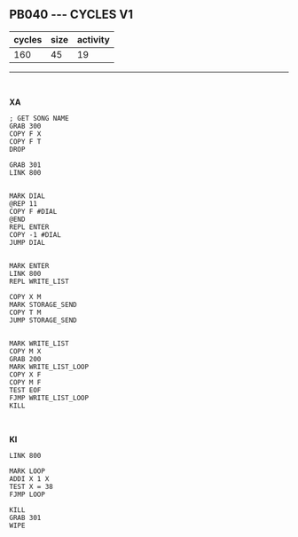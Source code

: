 ## PB040 --- CYCLES V1

| cycles | size | activity |
| ------ | ---- | -------- |
| 160 | 45 | 19 |
<hr>
<br>

**XA**

```
; GET SONG NAME
GRAB 300
COPY F X
COPY F T
DROP

GRAB 301
LINK 800


MARK DIAL
@REP 11
COPY F #DIAL
@END
REPL ENTER
COPY -1 #DIAL
JUMP DIAL


MARK ENTER
LINK 800
REPL WRITE_LIST

COPY X M
MARK STORAGE_SEND
COPY T M
JUMP STORAGE_SEND


MARK WRITE_LIST
COPY M X
GRAB 200
MARK WRITE_LIST_LOOP
COPY X F
COPY M F
TEST EOF
FJMP WRITE_LIST_LOOP
KILL
```

<br>

**KI**

```
LINK 800

MARK LOOP
ADDI X 1 X
TEST X = 38
FJMP LOOP

KILL
GRAB 301
WIPE
```
